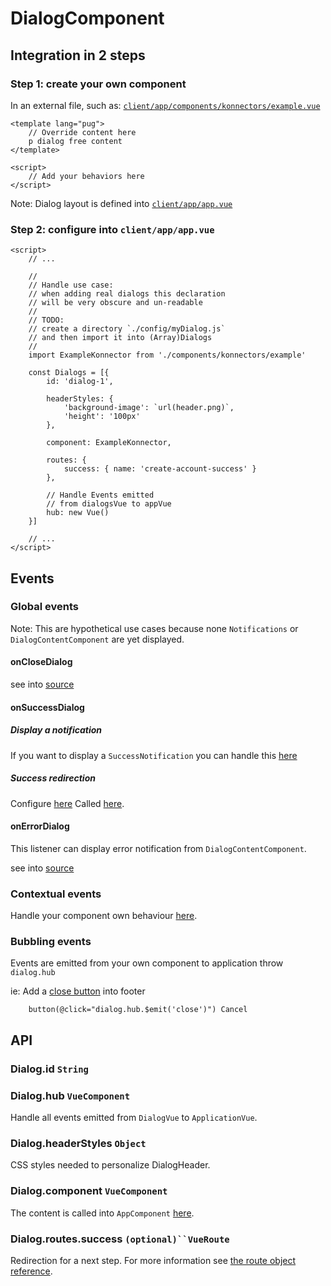# DialogComponent

## Integration in 2 steps

### Step 1: create your own component

In an external file, such as: [`client/app/components/konnectors/example.vue`](../client/app/components/konnectors/example.vue)

```
<template lang="pug">
    // Override content here
    p dialog free content
</template>

<script>
    // Add your behaviors here
</script>
```

Note: Dialog layout is defined into [`client/app/app.vue`](../client/app/app.vue#L6)

### Step 2: configure into `client/app/app.vue`

```
<script>
    // ...

    //
    // Handle use case:
    // when adding real dialogs this declaration
    // will be very obscure and un-readable
    //
    // TODO:
    // create a directory `./config/myDialog.js`
    // and then import it into (Array)Dialogs
    //
    import ExampleKonnector from './components/konnectors/example'

    const Dialogs = [{
        id: 'dialog-1',

        headerStyles: {
            'background-image': `url(header.png)`,
            'height': '100px'
        },

        component: ExampleKonnector,

        routes: {
            success: { name: 'create-account-success' }
        },

        // Handle Events emitted
        // from dialogsVue to appVue
        hub: new Vue()
    }]

    // ...
</script>
```

## Events

### Global events

Note: This are hypothetical use cases because none `Notifications` or `DialogContentComponent` are yet displayed.

#### onCloseDialog
see into [source](../client/app/app.vue#L153)

#### onSuccessDialog

##### Display a notification
If you want to display a `SuccessNotification` you can handle this [here](../client/app/app.vue#L163)


##### Success redirection
Configure [here](../client/app/app.vue#L55)
Called [here](../client/app/app.vue#L170).


#### onErrorDialog
This listener can display error notification from `DialogContentComponent`.

see into [source](../client/app/app.vue#L174)


### Contextual events
Handle your component own behaviour [here](../client/app/components/konnectors/example.vue).


### Bubbling events
Events are emitted from your own component to application throw `dialog.hub`

ie: Add a [close button](../client/app/app.vue#L20) into footer
```
    button(@click="dialog.hub.$emit('close')") Cancel
```


## API

### Dialog.id `String`

### Dialog.hub `VueComponent`
Handle all events emitted from `DialogVue` to `ApplicationVue`.

### <a name="dialog_headerStyles"></a>Dialog.headerStyles `Object`
CSS styles needed to personalize DialogHeader.

### <a name="dialog_component"></a>Dialog.component `VueComponent`
The content is called into `AppComponent` [here](../client/app/app.vue#L16).


### <a name="dialog_routes_success"></a> Dialog.routes.success `(optional)``VueRoute`
Redirection for a next step.
For more information see [the route object reference](http://router.vuejs.org/en/api/route-object.html).
